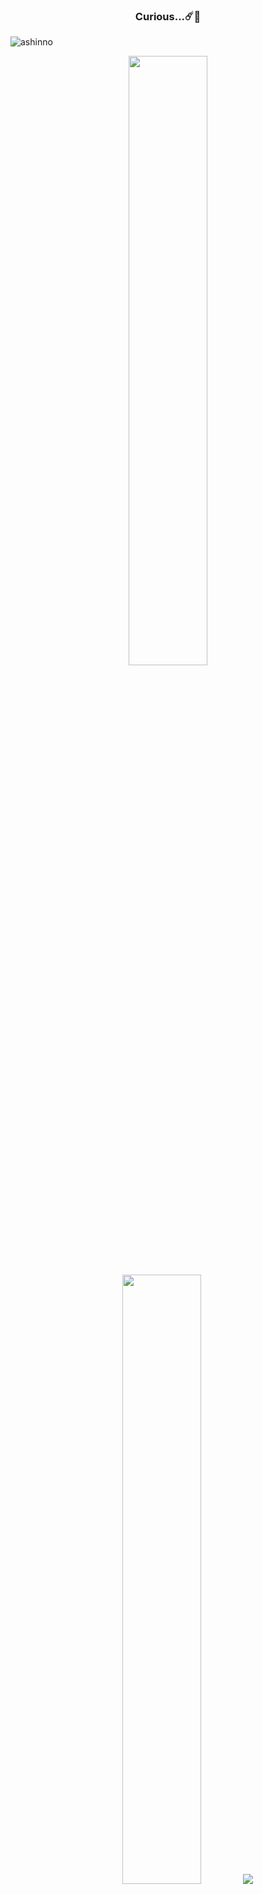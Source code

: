 


<h3 align="center">Curious...☄️💬</h3>

<p align="left"> <img src="https://komarev.com/ghpvc/?username=ashinno&label=Profile%20views&color=0e75b6&style=flat" alt="ashinno" /> </p>

<p align="center">
  <img height="50%" width="auto" src ="https://github-readme-stats.vercel.app/api?username=ashinno&show_icons=true&count_private=true&theme=darcula&hide_border=true&bg_color=00000000">
  <img height="50%" width="auto" src ="https://github-readme-stats.vercel.app/api/top-langs/?username=ashinno&layout=compact&hide_border=true&theme=darcula&bg_color=00000000&langs_count=6&hide=jupyter%20notebook,tex,css,php">
  <img src ="https://github-readme-streak-stats.herokuapp.com?user=ashinno&theme=darcula&hide_border=true&background=FFFFFF00">
  <!--br>
  <br>

</p>

